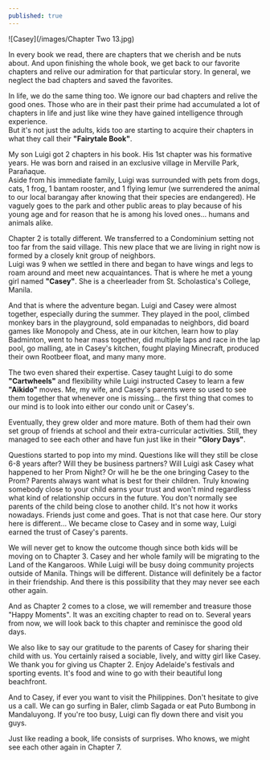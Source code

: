```yaml
---
published: true
---
```

![Casey](/images/Chapter Two 13.jpg)

In every book we read, there are chapters that we cherish and be nuts about. And upon finishing the whole book, we get back to our favorite chapters and relive our admiration for that particular story. In general, we neglect the bad chapters and saved the favorites.

In life, we do the same thing too. We ignore our bad chapters and relive the good ones. Those who are in their past their prime had accumulated a lot of chapters in life and just like wine they have gained intelligence through experience.   
But it's not just the adults, kids too are starting to acquire their chapters in what they call their **"Fairytale Book"**.

My son Luigi got 2 chapters in his book. His 1st chapter was his formative years. He was born and raised in an exclusive village in Merville Park, Parañaque.   
Aside from his immediate family, Luigi was surrounded with pets from dogs, cats, 1 frog, 1 bantam rooster, and 1 flying lemur (we surrendered the animal to our local barangay after knowing that their species are endangered).
He vaguely goes to the park and other public areas to play because of his young age and for reason that he is among his loved ones... humans and animals alike. 

Chapter 2 is totally different.  We transferred to a Condominium setting not too far from the said village. This new place that we are living in right now is formed by a closely knit group of neighbors.   
Luigi was 9 when we settled in there and began to have wings and legs to roam around and meet new acquaintances. 
That is where he met a young girl named **"Casey"**. She is a cheerleader from St. Scholastica's College, Manila.  

And that is where the adventure began. Luigi and Casey were almost together, especially during the summer. They played in the pool, climbed monkey bars in the playground, sold empanadas to neighbors, did board games like Monopoly and Chess, ate in our kitchen, learn how to play Badminton, went to hear mass together, did multiple laps and race in the lap pool, go malling, ate in Casey's kitchen, fought playing Minecraft, produced their own Rootbeer float, and many many more.

The two even shared their expertise. Casey taught Luigi to do some **"Cartwheels"** and flexibility while Luigi instructed Casey to learn a few **"Aikido"** moves. 
Me, my wife, and Casey's parents were so used to see them together that whenever one is missing... the first thing that comes to our mind is to look into either our condo unit or Casey's. 

Eventually, they grew older and more mature. Both of them had their own set group of friends at school and their extra-curricular activities. 
Still, they managed to see each other and have fun just like in their **"Glory Days"**.

Questions started to pop into my mind. Questions like will they still be close 6-8 years after? Will they be business partners? Will Luigi ask Casey what happened to her Prom Night? Or will he be the one bringing Casey to the Prom? 
Parents always want what is best for their children. Truly knowing somebody close to your child earns your trust and won't mind regardless what kind of relationship occurs in the future. 
You don't normally see parents of the child being close to another child. It's not how it works nowadays. Friends just come and goes. That is not that case here. 
Our story here is different... We became close to Casey and in some way, Luigi earned the trust of Casey's parents.

We will never get to know the outcome though since both kids will be moving on to Chapter 3. Casey and her whole family will be migrating to the Land of the Kangaroos. While Luigi will be busy doing community projects outside of Manila. 
Things will be different.  Distance will definitely be a factor in their friendship. And there is this possibility that they may never see each other again. 

And as Chapter 2 comes to a close, we will remember and treasure those "Happy Moments". It was an exciting chapter to read on to. 
Several years from now, we will look back to this chapter and reminisce the good old days. 

We also like to say our gratitude to the parents of Casey for sharing their child with us. You certainly raised a sociable, lively, and witty girl like Casey. 
We thank you for giving us Chapter 2.
Enjoy Adelaide's festivals and sporting events. It's food and wine to go with their beautiful long beachfront. 

And to Casey, if ever you want to visit the Philippines. Don't hesitate to give us a call. We can go surfing in Baler, climb Sagada or eat Puto Bumbong in Mandaluyong.
If you're too busy, Luigi can fly down there and visit you guys. 

Just like reading a book, life consists of surprises. 
Who knows, we might see each other again in Chapter 7.

